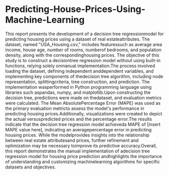 # Predicting-House-Prices-Using-Machine-Learning

This report presents the development of a decision tree regressionmodel for predicting housing prices using a dataset of real estateattributes. The dataset, named "USA_Housing.csv," includes featuressuch as average area income, house age, number of rooms, numberof bedrooms, and population density, along with the correspondinghousing prices. The objective of this study is to construct a decisiontree regression model without using built-in functions, relying solely onmanual implementation.The process involved loading the dataset, defining independent anddependent variables, and implementing key components of thedecision tree algorithm, including node representation, splittingcriteria, tree construction, and prediction. The implementation wasperformed in Python programming language using libraries such aspandas, numpy, and matplotlib.Upon constructing the decision tree, predictions were made on thedataset, and evaluation metrics were calculated. The Mean AbsolutePercentage Error (MAPE) was used as the primary evaluation metricto assess the model's performance in predicting housing prices.Additionally, visualizations were created to depict the actual versuspredicted prices and the percentage error.The results indicate that the decision tree regression model achieveda MAPE of [insert MAPE value here], indicating an averagepercentage error in predicting housing prices. While the modelprovides insights into the relationship between real estate attributesand prices, further refinement and optimization may be necessary toimprove its predictive accuracy.Overall, this report demonstrates the manual implementation of adecision tree regression model for housing price prediction andhighlights the importance of understanding and customizing machinelearning algorithms for specific datasets and objectives.

